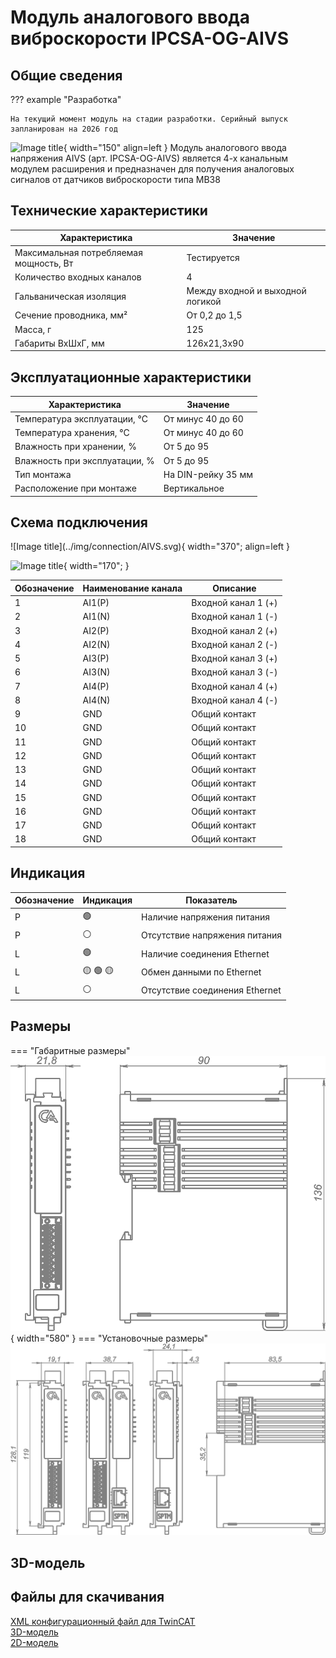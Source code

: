 # Модуль аналогового ввода виброскорости IPCSA-OG-AIVS

## Общие сведения

??? example "Разработка"

    На текущий момент модуль на стадии разработки. Серийный выпуск запланирован на 2026 год 

<div class="grid cards" markdown>

![Image title](../img/modules/AIVS.png){ width="150" align=left  }
Модуль аналогового ввода напряжения AIVS (арт. IPCSA-OG-AIVS) является 4-х канальным модулем расширения и предназначен для получения аналоговых сигналов от датчиков виброскорости типа МВ38
</div>

## Технические характеристики 
| Характеристика                          | Значение                          |
|-----------------------------------------|-----------------------------------|
| Максимальная потребляемая мощность, Вт  | Тестируется                       |
| Количество входных каналов              | 4                                 |
| Гальваническая изоляция                 | Между входной и выходной логикой  |
| Сечение проводника, мм²                 | От 0,2 до 1,5                     |
| Масса, г                                | 125                               |
| Габариты ВхШхГ, мм                      | 126х21,3х90                       |

## Эксплуатационные характеристики
| Характеристика                   | Значение           |
| -------------------------------- | -                  |
| Температура эксплуатации, °С     | От минус 40 до 60  |
| Температура хранения, °С         | От минус 40 до 60  |
| Влажность при хранении, %	       | От 5 до 95         |
| Влажность при эксплуатации, %    | От 5 до 95         |
| Тип монтажа                      | На DIN-рейку 35 мм |
| Расположение при монтаже         | Вертикальное       |

## Схема подключения

<div class="grid cards" markdown>
![Image title](../img/connection/AIVS.svg){ width="370"; align=left  }

![Image title](../img/connection/connector_18pin.png){ width="170";  }
</div>

| Обозначение | Наименование канала | Описание          |
|-------------|---------------------|-------------------|
| 1           | AI1(P)                | Входной канал 1 (+)|
| 2           | AI1(N)                | Входной канал 1 (-)|
| 3           | AI2(P)                | Входной канал 2 (+)|
| 4           | AI2(N)                | Входной канал 2 (-)|
| 5           | AI3(P)                | Входной канал 3 (+)|
| 6           | AI3(N)                | Входной канал 3 (-)|
| 7           | AI4(P)                | Входной канал 4 (+)|
| 8           | AI4(N)                | Входной канал 4 (-)|
| 9           | GND                 | Общий контакт     |
| 10          | GND                 | Общий контакт     |
| 11          | GND                 | Общий контакт     |
| 12          | GND                 | Общий контакт     |
| 13          | GND                 | Общий контакт     |
| 14          | GND                 | Общий контакт     |
| 15          | GND                 | Общий контакт     |
| 16          | GND                 | Общий контакт     |
| 17          | GND                 | Общий контакт     |
| 18          | GND                 | Общий контакт     |


## Индикация
| Обозначение | Индикация | Показатель |
|------------------|----------------------|---------------------------------------|
| P | :green_circle:| Наличие напряжения питания |
| P | :white_circle:| Отсутствие напряжения питания |
| L | :green_circle:| Наличие соединения Ethernet |
| L | :yellow_circle: :green_circle: :yellow_circle: | Обмен данными по Ethernet |
| L | :white_circle:| Отсутствие соединения Ethernet|


## Размеры

=== "Габаритные размеры" 
    ![Image title](../img/dimensions/overall_dimensions_extensions.png){ width="580"  }
=== "Установочные размеры"
    ![alt text](../img/dimensions/installation_dimensions.png) 

## 3D-модель
<model-viewer src="https://xn--j1abl.online//img/3d/DI.glb"
alt="3D Model"
auto-rotate
camera-controls
poster="https://xn--j1abl.online//img/3d/posterDI.webp"
camera-orbit="160deg 75deg 348m"
field-of-view="30deg"
exposure="0.5"
style="width: 100%; height: 500px;">
</model-viewer>

## Файлы для скачивания
<a href="/downloads/IPCSA_OG.xml" download>XML конфигурационный файл для TwinCAT</a>     
<a href="/downloads/Module 18-pin.step" download>3D-модель</a>   
<a href="/downloads/Module 18-pin.dwg" download>2D-модель</a>    